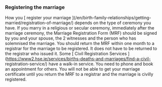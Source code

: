 ###  Registering the marriage

How you [ register your marriage ](/en/birth-family-relationships/getting-
married/registration-of-marriage/) depends on the type of ceremony you have.
If you marry in a religious or secular ceremony, immediately after the
marriage ceremony, the Marriage Registration Form (MRF) should be signed by
you and your spouse, the 2 witnesses and the person who has solemnised the
marriage. You should return the MRF within one month to a registrar for the
marriage to be registered. It does not have to be returned to the registrar
who issued it. Some [ Civil Registration Services
](https://www2.hse.ie/services/births-deaths-and-marriages/find-a-civil-
registration-service/) have a walk-in service. You need to phone and book an
appointment for others. You will not be able to get your marriage certificate
until you return the MRF to a registrar and the marriage is civilly
registered.
